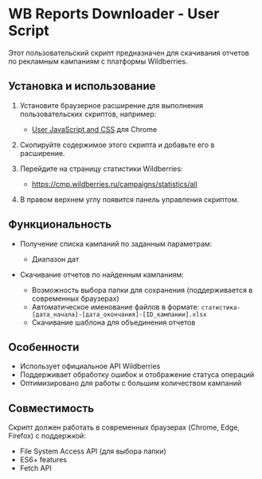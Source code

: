 # WB Reports Downloader - User Script

Этот пользовательский скрипт предназначен для скачивания отчетов по рекламным кампаниям с платформы Wildberries.

## Установка и использование

1. Установите браузерное расширение для выполнения пользовательских скриптов, например:
   - [User JavaScript and CSS](https://chrome.google.com/webstore/detail/user-javascript-and-css/nbhcbdghjpllgmfilhnhkllmkecfmpld) для Chrome

2. Скопируйте содержимое этого скрипта и добавьте его в расширение.

3. Перейдите на страницу статистики Wildberries:
   - https://cmp.wildberries.ru/campaigns/statistics/all

4. В правом верхнем углу появится панель управления скриптом.

## Функциональность

- Получение списка кампаний по заданным параметрам:
  - Диапазон дат

- Скачивание отчетов по найденным кампаниям:
  - Возможность выбора папки для сохранения (поддерживается в современных браузерах)
  - Автоматическое именование файлов в формате: `статистика-[дата_начала]-[дата_окончания]-[ID_кампании].xlsx`
  - Скачивание шаблона для объединения отчетов

## Особенности

- Использует официальное API Wildberries
- Поддерживает обработку ошибок и отображение статуса операций
- Оптимизировано для работы с большим количеством кампаний

## Совместимость

Скрипт должен работать в современных браузерах (Chrome, Edge, Firefox) с поддержкой:
- File System Access API (для выбора папки)
- ES6+ features
- Fetch API

